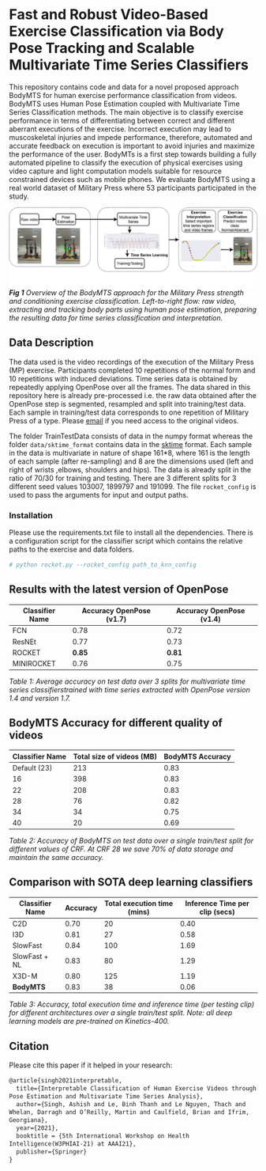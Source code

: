 # Fast and Robust Video-Based Exercise Classification via Body Pose Tracking and Scalable Multivariate Time Series Classifiers

This repository contains code and data for a novel proposed approach BodyMTS for human exercise performance 
classification from videos. BodyMTS uses Human Pose Estimation coupled with Multivariate Time Series Classification 
methods. The main objective is to classify exercise performance in terms of differentiating between correct
and different aberrant executions of the exercise. Incorrect execution may lead to muscoskeletal injuries and impede 
performance, therefore, automated and accurate feedback on execution is important to avoid injuries
and maximize the performance of the user. BodyMTs is a first step towards building a fully automated pipeline to 
classify the execution of physical exercises using video capture and light computation models suitable for resource 
constrained devices such as mobile phones. We evaluate BodyMTS using a real world dataset of Military Press where 53 
participants participated in the study.

![Alt text](figs/overview.jpg?raw=true)
<em>**Fig 1** Overview of the BodyMTS approach for the Military Press strength and conditioning exercise classification.
Left-to-right flow: raw video,  extracting and tracking body parts using human pose estimation, preparing the resulting
data for time series classification and interpretation.</em>

## Data Description
The data used is the video recordings of the execution of the Military Press (MP) exercise. Participants completed 10 
repetitions of the normal form and 10 repetitions with induced deviations. Time series data is obtained by repeatedly 
applying OpenPose over all the frames. The data shared in this repository here is already pre-processed i.e. 
the raw data obtained after the OpenPose step is segmented, resampled and split into training/test data. Each sample in
training/test data corresponds to one repetition of Military Press of a type. Please [email](mailto:ashish.singh@ucdconnect.ie) if you need access to the 
original videos.

The folder TrainTestData consists of data in the numpy format whereas the folder ```data/sktime_format``` contains data in the 
[sktime](https://www.sktime.org/en/latest/) format. Each sample in the data is multivariate in nature of shape 161*8,
where 161 is the length of each sample (after re-sampling) and 8 are the dimensions used (left and right of wrists
,elbows, shoulders and hips). The data is already split in the ratio of 70/30 for training and testing. There are 3
different splits for 3 different seed values 103007, 1899797 and 191099. The file ```rocket_config``` is used to pass the 
arguments for input and output paths.

### Installation
Please use the requirements.txt file to install all the dependencies. There is a configuration script for the 
classifier script which contains the relative paths to the exercise and data folders.

```python
# python rocket.py --rocket_config path_to_knn_config 
```

## Results with the latest version of OpenPose
Classifier Name | Accuracy OpenPose (v1.7) | Accuracy OpenPose (v1.4)
--------------- | -----------------------------| ---------------
FCN | 0.78 | 0.72 
ResNEt | 0.77 | 0.73
ROCKET | **0.85** | **0.81**
MINIROCKET | 0.76 | 0.75

<em>Table 1: Average accuracy on test data over 3 splits for multivariate time series classifierstrained with time series 
extracted with OpenPose version 1.4 and version 1.7.</em>


## BodyMTS Accuracy for different quality of videos
Classifier Name | Total size of videos (MB) | BodyMTS Accuracy
--------------- | -----------------------------| ---------------
Default (23) | 213 | 0.83
16 | 398 | 0.83
22 | 208 | 0.83
28 | 76 | 0.82
34 | 34 | 0.75
40 | 20 | 0.69

<em>Table 2: Accuracy of BodyMTS on test data over a single train/test split for different values of CRF. At CRF 28 we save 70% of 
data storage and maintain the same accuracy.</em>

## Comparison with SOTA deep learning classifiers
Classifier Name | Accuracy | Total execution time (mins) | Inference Time per clip (secs)
--------------- | -----------------------------| --------------- | ----------------
C2D | 0.70 | 20 | 0.40
I3D | 0.81 | 27 | 0.58
SlowFast | 0.84 | 100 | 1.69
SlowFast + NL | 0.83 | 80 | 1.29
X3D-M | 0.80 | 125 | 1.19
**BodyMTS** | 0.83 | 38 | 0.06

<em>Table 3: Accuracy, total execution time and inference time (per testing clip) for different
architectures over a single train/test split. Note: all deep learning models are pre-trained on
Kinetics-400.</em>


## Citation
Please cite this paper if it helped in your research:
```
@article{singh2021interpretable,
  title={Interpretable Classification of Human Exercise Videos through Pose Estimation and Multivariate Time Series Analysis},
  author={Singh, Ashish and Le, Binh Thanh and Le Nguyen, Thach and Whelan, Darragh and O’Reilly, Martin and Caulfield, Brian and Ifrim, Georgiana},
  year={2021},
  booktitle = {5th International Workshop on Health Intelligence(W3PHIAI-21) at AAAI21},
  publisher={Springer}
}
```

